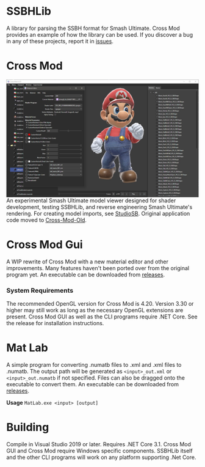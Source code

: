 # SSBHLib
A library for parsing the SSBH format for Smash Ultimate. Cross Mod provides an
example of how the library can be used. If you discover a bug in any of these projects, report it in
[issues](https://github.com/Ploaj/CrossMod/issues).

# Cross Mod
<a href="url"><img src="https://github.com/Ploaj/SSBHLib/blob/master/CrossModApp.jpg" align="top" height="auto" width="auto" ></a>  
An experimental Smash Ultimate model viewer designed for shader development, testing SSBHLib, and reverse engineering Smash Ultimate's rendering. For creating model imports, see [StudioSB](https://github.com/Ploaj/StudioSB). Original application code moved to [Cross-Mod-Old](https://github.com/Ploaj/SSBHLib/tree/cross-mod-old).

# Cross Mod Gui
A WIP rewrite of Cross Mod with a new material editor and other improvements. Many features haven't been ported over from the original program yet. An executable can be downloaded from [releases](https://github.com/Ploaj/SSBHLib/releases).

### System Requirements
The recommended OpenGL version for Cross Mod is 4.20. Version 3.30 or higher may still work as long as the necessary OpenGL extensions are present. Cross Mod GUI as well as the CLI programs require .NET Core. See the release for installation instructions.

# Mat Lab
A simple program for converting .numatb files to .xml and .xml files to .numatb. The output path will be generated as `<input>_out.xml` or `<input>_out.numatb` if not specified. Files can also be dragged onto the executable to convert them. An executable can be downloaded from [releases](https://github.com/Ploaj/SSBHLib/releases).

**Usage**
`MatLab.exe <input> [output]`  

# Building
Compile in Visual Studio 2019 or later. Requires .NET Core 3.1. Cross Mod GUI and Cross Mod require Windows specific components.
SSBHLib itself and the other CLI programs will work on any platform supporting .Net Core. 
